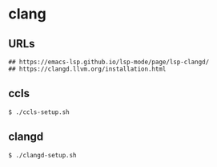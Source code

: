 clang
=====

## URLs

```
## https://emacs-lsp.github.io/lsp-mode/page/lsp-clangd/
## https://clangd.llvm.org/installation.html
```

## ccls

```
$ ./ccls-setup.sh
```

## clangd

```
$ ./clangd-setup.sh
```
